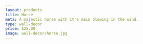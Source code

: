 ```yaml
---
layout: products
title: Horse
meta: A majestic horse with it's main blowing in the wind.
type: wall-decor
price: $25.00
image: wall-decor/horse.jpg
---
```

